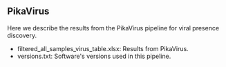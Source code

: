 ## PikaVirus
Here we describe the results from the PikaVirus pipeline for viral presence discovery.

* filtered_all_samples_virus_table.xlsx​: Results from PikaVirus.
* versions.txt: Software's versions used in this pipeline.

